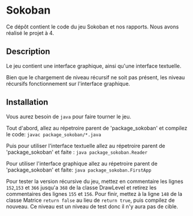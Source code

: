 # Sokoban 
Ce dépôt contient le code du jeu Sokoban et nos rapports. Nous avons réalisé le projet à 4.

## Description
Le jeu contient une interface graphique, ainsi qu'une interface textuelle.

Bien que le chargement de niveau récursif ne soit pas présent, les niveau récursifs fonctionnement sur l'interface graphique.

## Installation
Vous aurez besoin de `java` pour faire tourner le jeu.

Tout d'abord, allez au répetroire parent de 'package_sokoban' et compilez le code:
`javac package_sokoban/*.java`

Puis pour utiliser l'interface textuelle allez au répetroire parent de 'package_sokoban' et faite :
`java package_sokoban.Reader`

Pour utiliser l'interface graphique allez au répetroire parent de 'package_sokoban' et faite:
`java package_sokoban.FirstApp`

Pour tester la version récursive du jeu, mettez en commentaire les lignes `152`,`153` et `366` jusqu'a `368` de la classe DrawLevel et retirez les commentaires des lignes `155` et `156`.
Pour finir, mettez à la ligne `148` de la classe Matrice `return false` au lieu de `return true`, puis compilez de nouveau. Ce niveau est un niveau de test donc il n'y aura pas de cible.
